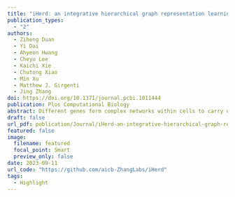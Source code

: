 ```yaml
---
title: "iHerd: an integrative hierarchical graph representation learning framework to quantify network changes and prioritize risk genes in disease"
publication_types:
  - "2"
authors:
  - Ziheng Duan
  - Yi Dai
  - Ahyeon Hwang
  - Cheyu Lee
  - Kaichi Xie
  - Chutong Xiao
  - Min Xu
  - Matthew J. Girgenti
  - Jing Zhang 
doi: https://doi.org/10.1371/journal.pcbi.1011444
publication: Plos Computational Biology
abstract: Different genes form complex networks within cells to carry out critical cellular functions, while network alterations in this process can potentially introduce downstream transcriptome perturbations and phenotypic variations. Therefore, developing efficient and interpretable methods to quantify network changes and pinpoint driver genes across conditions is crucial. We propose a hierarchical graph representation learning method, called iHerd. Given a set of networks, iHerd first hierarchically generates a series of coarsened sub-graphs in a data-driven manner, representing network modules at different resolutions (e.g., the level of signaling pathways). Then, it sequentially learns low-dimensional node representations at all hierarchical levels via efficient graph embedding. Lastly, iHerd projects separate gene embeddings onto the same latent space in its graph alignment module to calculate a rewiring index for driver gene prioritization. To demonstrate its effectiveness, we applied iHerd on a tumor-to-normal GRN rewiring analysis and cell-type-specific GCN analysis using single-cell multiome data of the brain. We showed that iHerd can effectively pinpoint novel and well-known risk genes in different diseases. Distinct from existing models, iHerd’s graph coarsening for hierarchical learning allows us to successfully classify network driver genes into early and late divergent genes (EDGs and LDGs), emphasizing genes with extensive network changes across and within signaling pathway levels. This unique approach for driver gene classification can provide us with deeper molecular insights. The code is freely available at https://github.com/aicb-ZhangLabs/iHerd. All other relevant data are within the manuscript and supporting information files.
draft: false
url_pdf: publication/Journal/iHerd-an-integrative-hierarchical-graph-representation-learning-framework-to-quantify-network-changes-and-prioritize-risk-genes-in-disease/journal.pcbi.1011444.pdf
featured: false
image:
  filename: featured
  focal_point: Smart
  preview_only: false
date: 2023-09-11
url_code: "https://github.com/aicb-ZhangLabs/iHerd"
tags:
  - Highlight
---
```

